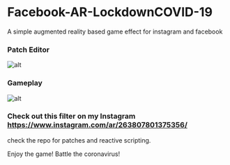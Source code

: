 # Facebook-AR-LockdownCOVID-19
A simple augmented reality based game effect for instagram and facebook

### Patch Editor
![alt](https://github.com/lopeselio/Facebook-AR-LockdownCOVID-19/blob/master/patcheditor.PNG)

### Gameplay
![alt](https://github.com/lopeselio/Facebook-AR-LockdownCOVID-19/blob/master/effect.PNG)

### Check out this filter on my Instagram https://www.instagram.com/ar/263807801375356/

check the repo for patches and reactive scripting.

Enjoy the game! Battle the coronavirus!
